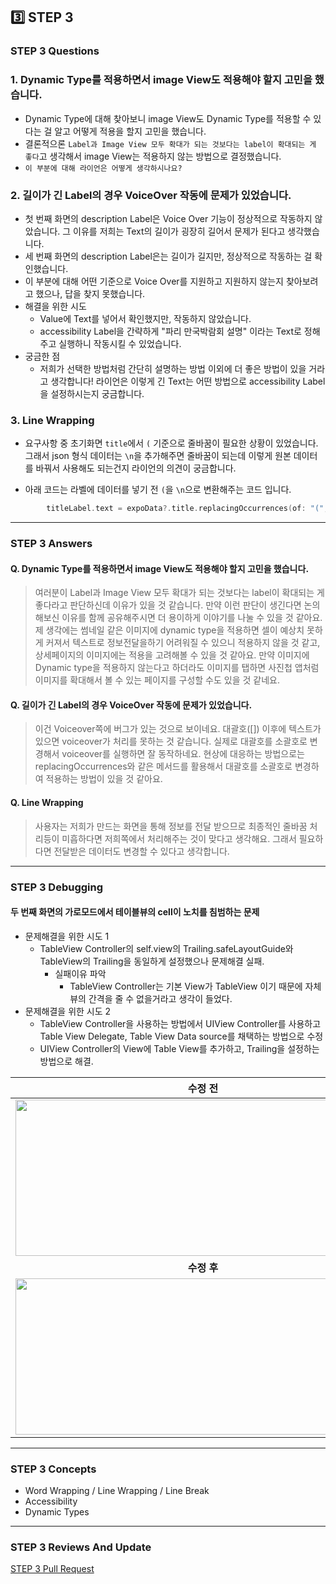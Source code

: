 ## 3️⃣ STEP 3
### STEP 3 Questions
### 1. Dynamic Type를 적용하면서  image View도 적용해야 할지 고민을 했습니다.
- Dynamic Type에 대해 찾아보니 image View도 Dynamic Type를 적용할 수 있다는 걸 알고 어떻게 적용을 할지 고민을 했습니다.
- 결론적으론 `Label과 Image View 모두 확대가 되는 것보다는 label이 확대되는 게 좋다`고 생각해서 image View는 적용하지 않는 방법으로 결정했습니다.
-  `이 부분에 대해 라이언은 어떻게 생각하시나요?`
### 2. 길이가 긴 Label의 경우 VoiceOver 작동에 문제가 있었습니다.
- 첫 번째 화면의 description Label은 Voice Over 기능이 정상적으로 작동하지 않았습니다. 그 이유를 저희는 Text의 길이가 굉장히 길어서 문제가 된다고 생각했습니다.
- 세 번째 화면의 description Label은는 길이가 길지만, 정상적으로 작동하는 걸 확인했습니다. 
- 이 부분에 대해 어떤 기준으로 Voice Over를 지원하고 지원하지 않는지 찾아보려고 했으나, 답을 찾지 못했습니다.
- 해결을 위한 시도
    - Value에 Text를 넣어서 확인했지만, 작동하지 않았습니다.
    - accessibility Label을 간략하게 "파리 만국박람회 설명" 이라는 Text로 정해주고 실행하니 작동시킬 수 있었습니다.
- 궁금한 점
    - 저희가 선택한 방법처럼 간단히 설명하는 방법 이외에 더 좋은 방법이 있을 거라고 생각합니다! 라이언은 이렇게 긴 Text는 어떤 방법으로 accessibility Label을 설정하시는지 궁금합니다.
    
### 3.  Line Wrapping
- 요구사항 중 초기화면 `title`에서 `(` 기준으로 줄바꿈이 필요한 상황이 있었습니다. 그래서 json 형식 데이터는 `\n`을 추가해주면 줄바꿈이 되는데 이렇게 원본 데이터를 바꿔서 사용해도 되는건지 라이언의 의견이 궁금합니다.

- 아래 코드는 라벨에 데이터를 넣기 전 `(`을 `\n`으로 변환해주는 코드 입니다.
```swift
        titleLabel.text = expoData?.title.replacingOccurrences(of: "(", with: "\n(")
``` 
---
### STEP 3 Answers
#### Q. Dynamic Type를 적용하면서 image View도 적용해야 할지 고민을 했습니다.
> 여러분이 Label과 Image View 모두 확대가 되는 것보다는 label이 확대되는 게 좋다라고 판단하신데 이유가 있을 것 같습니다. 만약 이런 판단이 생긴다면 논의해보신 이유를 함께 공유해주시면 더 용이하게 이야기를 나눌 수 있을 것 같아요.
제 생각에는 썸네일 같은 이미지에 dynamic type을 적용하면 셀이 예상치 못하게 커져서 텍스트로 정보전달을하기 어려워질 수 있으니 적용하지 않을 것 같고, 상세페이지의 이미지에는 적용을 고려해볼 수 있을 것 같아요. 만약 이미지에 Dynamic type을 적용하지 않는다고 하더라도 이미지를 탭하면 사진첩 앱처럼 이미지를 확대해서 볼 수 있는 페이지를 구성할 수도 있을 것 같네요.

#### Q. 길이가 긴 Label의 경우 VoiceOver 작동에 문제가 있었습니다.
> 이건 Voiceover쪽에 버그가 있는 것으로 보이네요. 대괄호([]) 이후에 텍스트가 있으면 voiceover가 처리를 못하는 것 같습니다. 실제로 대괄호를 소괄호로 변경해서 voiceover를 실행하면 잘 동작하네요. 현상에 대응하는 방법으로는 replacingOccurrences와 같은 메서드를 활용해서 대괄호를 소괄호로 변경하여 적용하는 방법이 있을 것 같아요.

#### Q. Line Wrapping
> 사용자는 저희가 만드는 화면을 통해 정보를 전달 받으므로 최종적인 줄바꿈 처리등이 미흡하다면 저희쪽에서 처리해주는 것이 맞다고 생각해요. 그래서 필요하다면 전달받은 데이터도 변경할 수 있다고 생각합니다.

---
### STEP 3 Debugging
#### 두 번째 화면의 가로모드에서 테이블뷰의 cell이 노치를 침범하는 문제
- 문제해결을 위한 시도 1
    - TableView Controller의 self.view의 Trailing.safeLayoutGuide와 TableView의 Trailing을 동일하게 설정했으나 문제해결 실패.
        - 실패이유 파악
            - TableView Controller는 기본 View가 TableView 이기 때문에 자체 뷰의 간격을 줄 수 없을거라고 생각이 들었다.
- 문제해결을 위한 시도 2
    - TableView Controller을 사용하는 방법에서 UIView Controller를 사용하고 Table View Delegate, Table View Data source를 채택하는 방법으로 수정
    - UIView Controller의 View에 Table View를 추가하고, Trailing을 설정하는 방법으로 해결.
    
| **수정 전** | 
| :--------: |
| <image src = "https://i.imgur.com/kmjHfqm.png" width="600" height="250">|
| **수정 후** |
| <image src = "https://i.imgur.com/b1ZEix8.png" width="600" height="250">|

---
### STEP 3 Concepts
- Word Wrapping / Line Wrapping / Line Break
- Accessibility
- Dynamic Types
---
### STEP 3 Reviews And Update
[STEP 3 Pull Request](https://github.com/yagom-academy/ios-exposition-universelle/pull/194)
